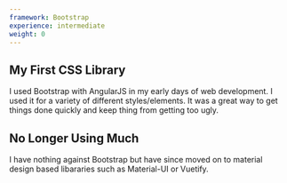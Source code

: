 ```yaml
---
framework: Bootstrap
experience: intermediate
weight: 0
---
```


## My First CSS Library
I used Bootstrap with AngularJS in my early days of web development. I used it for a variety of different styles/elements. It was a great way to get things done quickly and keep thing from getting too ugly.

## No Longer Using Much
I have nothing against Bootstrap but have since moved on to material design based libararies such as Material-UI or Vuetify.

